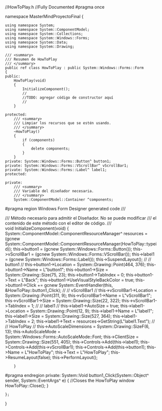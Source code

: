 //HowToPlay.h
//Fully Documented
#pragma once

namespace MasterMindProyectoFinal {

	using namespace System;
	using namespace System::ComponentModel;
	using namespace System::Collections;
	using namespace System::Windows::Forms;
	using namespace System::Data;
	using namespace System::Drawing;

	/// <summary>
	/// Resumen de HowToPlay
	/// </summary>
	public ref class HowToPlay : public System::Windows::Forms::Form
	{
	public:
		HowToPlay(void)
		{
			InitializeComponent();
			//
			//TODO: agregar código de constructor aquí
			//
		}

	protected:
		/// <summary>
		/// Limpiar los recursos que se estén usando.
		/// </summary>
		~HowToPlay()
		{
			if (components)
			{
				delete components;
			}
		}
	private: System::Windows::Forms::Button^ button1;
	private: System::Windows::Forms::VScrollBar^ vScrollBar1;
	private: System::Windows::Forms::Label^ label1;
	protected:

	private:
		/// <summary>
		/// Variable del diseñador necesaria.
		/// </summary>
		System::ComponentModel::Container ^components;

#pragma region Windows Form Designer generated code
		/// <summary>
		/// Método necesario para admitir el Diseñador. No se puede modificar
		/// el contenido de este método con el editor de código.
		/// </summary>
		void InitializeComponent(void)
		{
			System::ComponentModel::ComponentResourceManager^ resources = (gcnew System::ComponentModel::ComponentResourceManager(HowToPlay::typeid));
			this->button1 = (gcnew System::Windows::Forms::Button());
			this->vScrollBar1 = (gcnew System::Windows::Forms::VScrollBar());
			this->label1 = (gcnew System::Windows::Forms::Label());
			this->SuspendLayout();
			// 
			// button1
			// 
			this->button1->Location = System::Drawing::Point(464, 376);
			this->button1->Name = L"button1";
			this->button1->Size = System::Drawing::Size(75, 23);
			this->button1->TabIndex = 0;
			this->button1->Text = L"Back";
			this->button1->UseVisualStyleBackColor = true;
			this->button1->Click += gcnew System::EventHandler(this, &HowToPlay::button1_Click);
			// 
			// vScrollBar1
			// 
			this->vScrollBar1->Location = System::Drawing::Point(311, 9);
			this->vScrollBar1->Name = L"vScrollBar1";
			this->vScrollBar1->Size = System::Drawing::Size(22, 322);
			this->vScrollBar1->TabIndex = 1;
			// 
			// label1
			// 
			this->label1->AutoSize = true;
			this->label1->Location = System::Drawing::Point(12, 9);
			this->label1->Name = L"label1";
			this->label1->Size = System::Drawing::Size(527, 364);
			this->label1->TabIndex = 2;
			this->label1->Text = resources->GetString(L"label1.Text");
			// 
			// HowToPlay
			// 
			this->AutoScaleDimensions = System::Drawing::SizeF(6, 13);
			this->AutoScaleMode = System::Windows::Forms::AutoScaleMode::Font;
			this->ClientSize = System::Drawing::Size(551, 405);
			this->Controls->Add(this->label1);
			this->Controls->Add(this->vScrollBar1);
			this->Controls->Add(this->button1);
			this->Name = L"HowToPlay";
			this->Text = L"HowToPlay";
			this->ResumeLayout(false);
			this->PerformLayout();

		}
#pragma endregion
	private: System::Void button1_Click(System::Object^ sender, System::EventArgs^ e)
	{
		//Closes the HowToPlay window
		HowToPlay::Close();
	}

	};
}

